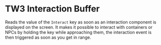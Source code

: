 # TW3 Interaction Buffer
Reads the value of the `Interact` key as soon as an interaction component is
displayed on the screen. It makes it possible to interact with containers or NPCs
by holding the key while approaching them, the interaction event is then triggered
as soon as you get in range.

